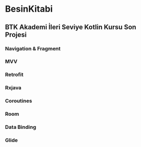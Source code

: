 # BesinKitabi
## BTK Akademi İleri Seviye Kotlin Kursu Son Projesi
### Navigation & Fragment 
### MVV
### Retrofit 
### Rxjava 
### Coroutines
### Room
### Data Binding
### Glide
